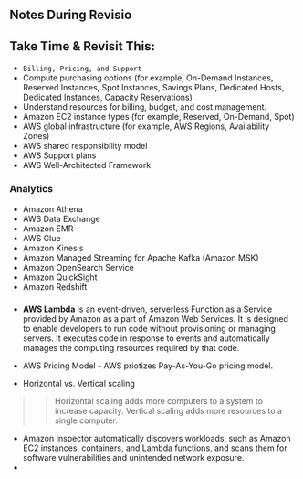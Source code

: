 ## Notes During Revisio

## Take Time & Revisit This:
- ```Billing, Pricing, and Support```
- Compute purchasing options (for example, On-Demand Instances, Reserved Instances, Spot Instances, Savings Plans, Dedicated Hosts, Dedicated Instances, Capacity Reservations)
- Understand resources for billing, budget, and cost management.
- Amazon EC2 instance types (for example, Reserved, On-Demand, Spot)
- AWS global infrastructure (for example, AWS Regions, Availability Zones)
- AWS shared responsibility model
- AWS Support plans
- AWS Well-Architected Framework

### Analytics
- Amazon Athena
- AWS Data Exchange
- Amazon EMR
- AWS Glue
- Amazon Kinesis
- Amazon Managed Streaming for Apache Kafka (Amazon MSK)
- Amazon OpenSearch Service
- Amazon QuickSight
- Amazon Redshift

### 

- **AWS Lambda** is an event-driven, serverless Function as a Service provided by Amazon as a part of Amazon Web Services. It is designed to enable developers to run code without provisioning or managing servers. It executes code in response to events and automatically manages the computing resources required by that code.
- AWS Pricing Model - AWS priotizes Pay-As-You-Go pricing model.

- Horizontal vs. Vertical scaling

>> Horizontal scaling adds more computers to a system to increase capacity. Vertical scaling adds more resources to a single computer. 

- Amazon Inspector automatically discovers workloads, such as Amazon EC2 instances, containers, and Lambda functions, and scans them for software vulnerabilities and unintended network exposure.
- 